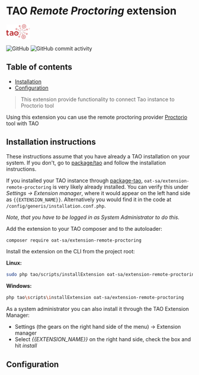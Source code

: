 <!--
EXTENSION_NAME = remoteProctoring, e.g. taoFooBar
REPOSITORY_NAME = extension-remote-proctoring, e.g. extension-tao-foo-bar
-->

# TAO _Remote Proctoring_ extension

![TAO Logo](https://github.com/oat-sa/taohub-developer-guide/raw/master/resources/tao-logo.png)

![GitHub](https://img.shields.io/github/license/oat-sa/extension-remote-proctoring.svg)
![GitHub commit activity](https://img.shields.io/github/commit-activity/y/oat-sa/extension-remote-proctoring.svg)

## Table of contents
 - [Installation](#installation-instructions)
 - [Configuration](##Configuration)

> This extension provide functionality to connect Tao instance to Proctorio tool

Using this extension you can use the remote proctoring provider [Proctorio](https://proctorio.com) tool with TAO

## Installation instructions

These instructions assume that you have already a TAO installation on your system. If you don't, go to
[package/tao](https://github.com/oat-sa/package-tao) and follow the installation instructions.

If you installed your TAO instance through [package-tao](https://github.com/oat-sa/package-tao),
`oat-sa/extension-remote-proctoring` is very likely already installed. You can verify this under _Settings -> Extension
manager_, where it would appear on the left hand side as `{{EXTENSION_NAME}}`. Alternatively you would find it in
the code at `/config/generis/installation.conf.php`.

_Note, that you have to be logged in as System Administrator to do this._

Add the extension to your TAO composer and to the autoloader:
```bash
composer require oat-sa/extension-remote-proctoring
```

Install the extension on the CLI from the project root:

**Linux:**
```bash
sudo php tao/scripts/installExtension oat-sa/extension-remote-proctoring
```

**Windows:**
```bash
php tao\scripts\installExtension oat-sa/extension-remote-proctoring
```

As a system administrator you can also install it through the TAO Extension Manager:
- Settings (the gears on the right hand side of the menu) -> Extension manager
- Select _{{EXTENSION_NAME}}_ on the right hand side, check the box and hit _install_



<!-- Not all of the blocks below are applicable for any repository, please remove those that aren't -->

## Configuration
